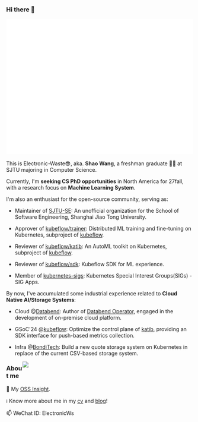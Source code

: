 
### Hi there 👋

<p align='center'>
    <a href="https://github.com/Electronic-Waste"><img src="/github-metrics.svg" alt="metrics"></a>
</p>

This is Electronic-Waste😎, aka. **Shao Wang**, a freshman graduate 🧑‍🎓 at SJTU majoring in Computer Science.

Currently, I'm **seeking CS PhD opportunities** in North America for 27fall, with a research focus on **Machine Learning System**.

I'm also an enthusiast for the open-source community, serving as:

- Maintainer of [SJTU-SE](https://github.com/SJTU-SE): An unofficial organization for the School of Software Engineering, Shanghai Jiao Tong University.

- Approver of [kubeflow/trainer](https://github.com/kubeflow/trainer): Distributed ML training and fine-tuning on Kubernetes, subproject of [kubeflow](https://github.com/kubeflow).

- Reviewer of [kubeflow/katib](https://github.com/kubeflow/katib): An AutoML toolkit on Kubernetes, subproject of [kubeflow](https://github.com/kubeflow).

- Reviewer of [kubeflow/sdk](https://github.com/kubeflow/sdk): Kubeflow SDK for ML experience.

- Member of [kubernetes-sigs](https://github.com/kubernetes-sigs): Kubernetes Special Interest Groups(SIGs) - SIG Apps.

By now, I've accumulated some industrial experience related to **Cloud Native AI/Storage Systems**:

- Cloud @[Databend](https://github.com/databendlabs): Author of [Databend Operator](https://github.com/databendcloud/databend-operator), engaged in the development of on-premise cloud platform.

- GSoC'24 @[kubeflow](https://github.com/kubeflow): Optimize the control plane of [katib](https://github.com/kubeflow/katib), providing an SDK interface for push-based metrics collection.

- Infra @[BondiTech](https://bonditech.com.cn/): Build a new quote storage system on Kubernetes in replace of the current CSV-based storage system.

<img align='right' width=460px src='https://github-readme-stats.vercel.app/api?username=Electronic-Waste&show_icons=true&count_private=true&hide_title=true'/>

### About me

🌟 My [OSS Insight](https://ossinsight.io/analyze/Electronic-Waste).

ℹ️ Know more about me in my [cv](./resume-zh.pdf) and [blog](https://blog.electronicwaste.cn/about/)!

📫 WeChat ID: ElectronicWs




